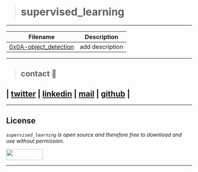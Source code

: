 > # supervised_learning
---
| **Filename** | **Description** |
|---|---|
| [0x0A-object_detection](https://github.com/ricardo1470/holbertonschool-machine_learning/tree/master/supervised_learning/0x0A-object_detection) | add description  |

---
> ## contact 💬

## | [twitter](https://twitter.com/RICARDO1470) | [linkedin](https://www.linkedin.com/in/ricardo-alfonso-camayo/) | [mail](1466@holbertonschool.com) | [github](https://github.com/ricardo1470/README/blob/master/README.md) |

---

## License
*`supervised_learning` is open source and therefore free to download and use without permission.*

<a href="url"><img src="https://www.holbertonschool.com/holberton-logo.png" align="middle" width="100" height="30"></a>

---